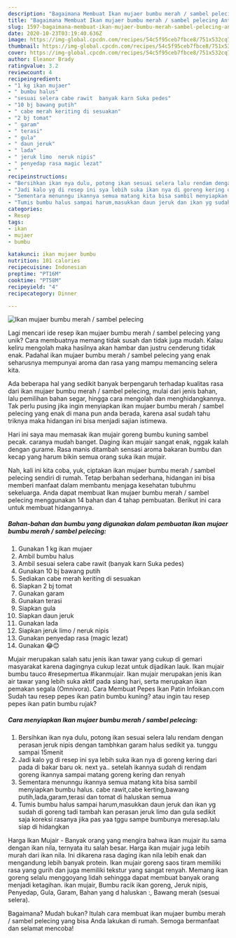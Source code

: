 ```yaml
---
description: "Bagaimana Membuat Ikan mujaer bumbu merah / sambel pelecing Anti Gagal"
title: "Bagaimana Membuat Ikan mujaer bumbu merah / sambel pelecing Anti Gagal"
slug: 1597-bagaimana-membuat-ikan-mujaer-bumbu-merah-sambel-pelecing-anti-gagal
date: 2020-10-23T03:19:40.636Z
image: https://img-global.cpcdn.com/recipes/54c5f95ceb7fbce8/751x532cq70/ikan-mujaer-bumbu-merah-sambel-pelecing-foto-resep-utama.jpg
thumbnail: https://img-global.cpcdn.com/recipes/54c5f95ceb7fbce8/751x532cq70/ikan-mujaer-bumbu-merah-sambel-pelecing-foto-resep-utama.jpg
cover: https://img-global.cpcdn.com/recipes/54c5f95ceb7fbce8/751x532cq70/ikan-mujaer-bumbu-merah-sambel-pelecing-foto-resep-utama.jpg
author: Eleanor Brady
ratingvalue: 3.2
reviewcount: 4
recipeingredient:
- "1 kg ikan mujaer"
- " bumbu halus"
- "sesuai selera cabe rawit  banyak karn Suka pedes"
- "10 bj bawang putih"
- " cabe merah keriting di sesuakan"
- "2 bj tomat"
- " garam"
- " terasi"
- " gula"
- " daun jeruk"
- " lada"
- " jeruk limo  neruk nipis"
- " penyedap rasa magic lezat"
- " "
recipeinstructions:
- "Bersihkan ikan nya dulu, potong ikan sesuai selera lalu rendam dengan perasan jeruk nipis dengan tambhkan garam halus sedikit ya. tunggu sampai 15menit"
- "Jadi kalo yg di resep ini sya lebih suka ikan nya di goreng kering dari pada di bakar baru ok. next ya.. setelah ikannya sudah di rendam goreng ikannya sampai matang goreng kering dan renyah"
- "Sementara menunngu ikannya semua matang kita bisa sambil menyiapkan bumbu halus. cabe rawit,cabe kerting,bawang putih,lada,garam,terasi dan tomat di haluskan semua"
- "Tumis bumbu halus sampai harum,masukkan daun jeruk dan ikan yg sudah di goreng tadi tambah kan perasan jeruk limo dan gula sedikit saja koreksi rasanya jika pas yaa tggu sampe bumbunya meresap.lalu siap di hidangkan"
categories:
- Resep
tags:
- ikan
- mujaer
- bumbu

katakunci: ikan mujaer bumbu 
nutrition: 101 calories
recipecuisine: Indonesian
preptime: "PT16M"
cooktime: "PT58M"
recipeyield: "4"
recipecategory: Dinner

---
```



![Ikan mujaer bumbu merah / sambel pelecing](https://img-global.cpcdn.com/recipes/54c5f95ceb7fbce8/751x532cq70/ikan-mujaer-bumbu-merah-sambel-pelecing-foto-resep-utama.jpg)

Lagi mencari ide resep ikan mujaer bumbu merah / sambel pelecing yang unik? Cara membuatnya memang tidak susah dan tidak juga mudah. Kalau keliru mengolah maka hasilnya akan hambar dan justru cenderung tidak enak. Padahal ikan mujaer bumbu merah / sambel pelecing yang enak seharusnya mempunyai aroma dan rasa yang mampu memancing selera kita.

Ada beberapa hal yang sedikit banyak berpengaruh terhadap kualitas rasa dari ikan mujaer bumbu merah / sambel pelecing, mulai dari jenis bahan, lalu pemilihan bahan segar, hingga cara mengolah dan menghidangkannya. Tak perlu pusing jika ingin menyiapkan ikan mujaer bumbu merah / sambel pelecing yang enak di mana pun anda berada, karena asal sudah tahu triknya maka hidangan ini bisa menjadi sajian istimewa.

Hari ini saya mau memasak ikan mujair goreng bumbu kuning sambel pecak. caranya mudah banget. Daging ikan mujair sangat enak, nggak kalah dengan gurame. Rasa manis ditambah sensasi aroma bakaran bumbu dan kecap yang harum bikin semua orang suka ikan mujair.


Nah, kali ini kita coba, yuk, ciptakan ikan mujaer bumbu merah / sambel pelecing sendiri di rumah. Tetap berbahan sederhana, hidangan ini bisa memberi manfaat dalam membantu menjaga kesehatan tubuhmu sekeluarga. Anda dapat membuat Ikan mujaer bumbu merah / sambel pelecing menggunakan 14 bahan dan 4 tahap pembuatan. Berikut ini cara untuk membuat hidangannya.

<!--inarticleads1-->

##### Bahan-bahan dan bumbu yang digunakan dalam pembuatan Ikan mujaer bumbu merah / sambel pelecing:

1. Gunakan 1 kg ikan mujaer
1. Ambil  bumbu halus
1. Ambil sesuai selera cabe rawit  (banyak karn Suka pedes)
1. Gunakan 10 bj bawang putih
1. Sediakan  cabe merah keriting di sesuakan
1. Siapkan 2 bj tomat
1. Gunakan  garam
1. Gunakan  terasi
1. Siapkan  gula
1. Siapkan  daun jeruk
1. Gunakan  lada
1. Siapkan  jeruk limo / neruk nipis
1. Gunakan  penyedap rasa (magic lezat)
1. Gunakan  😂😊


Mujair merupakan salah satu jenis ikan tawar yang cukup di gemari masyarakat karena dagingnya cukup lezat untuk dijadikan lauk. Ikan mujair bumbu tauco #resepmertua #ikanmujair. Ikan mujair merupakan jenis ikan air tawar yang lebih suka aktif pada siang hari, serta merupakan ikan pemakan segala (Omnivora). Cara Membuat Pepes Ikan Patin Infoikan.com Sudah tau resep pepes ikan patin bumbu kuning? atau ingin tau resep pepes ikan patin bumbu rujak? 

<!--inarticleads2-->

##### Cara menyiapkan Ikan mujaer bumbu merah / sambel pelecing:

1. Bersihkan ikan nya dulu, potong ikan sesuai selera lalu rendam dengan perasan jeruk nipis dengan tambhkan garam halus sedikit ya. tunggu sampai 15menit
1. Jadi kalo yg di resep ini sya lebih suka ikan nya di goreng kering dari pada di bakar baru ok. next ya.. setelah ikannya sudah di rendam goreng ikannya sampai matang goreng kering dan renyah
1. Sementara menunngu ikannya semua matang kita bisa sambil menyiapkan bumbu halus. cabe rawit,cabe kerting,bawang putih,lada,garam,terasi dan tomat di haluskan semua
1. Tumis bumbu halus sampai harum,masukkan daun jeruk dan ikan yg sudah di goreng tadi tambah kan perasan jeruk limo dan gula sedikit saja koreksi rasanya jika pas yaa tggu sampe bumbunya meresap.lalu siap di hidangkan


Harga Ikan Mujair - Banyak orang yang mengira bahwa ikan mujair itu sama dengan ikan nila, ternyata itu salah besar. Harga ikan mujair juga lebih murah dari ikan nila. Ini dikarena rasa daging ikan nila lebih enak dan mengandung lebih banyak protein. Ikan mujair goreng saos tiram memiliki rasa yang gurih dan juga memiliki tekstur yang sangat renyah. Memang ikan goreng selalu menggoyang lidah sehingga dapat membuat banyak orang menjadi ketagihan. ikan mujair, Bumbu racik ikan goreng, Jeruk nipis, Penyedap, Gula, Garam, Bahan yang d haluskan :, Bawang merah (sesuai selera). 

Bagaimana? Mudah bukan? Itulah cara membuat ikan mujaer bumbu merah / sambel pelecing yang bisa Anda lakukan di rumah. Semoga bermanfaat dan selamat mencoba!
